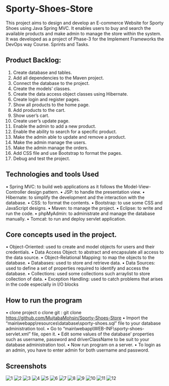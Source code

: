 # Sporty-Shoes-Store


This project aims to design and develop an E-commerce Website for Sporty Shoes using Java Spring MVC. It enables users to buy and search the available products and make admin to manage the store within the system. It was developed as a project of Phase-3 for the Implement Frameworks the DevOps way Course.
Sprints and Tasks.

## Product Backlog:
1.	Create database and tables.
2.	Add all dependencies to the Maven project.
3.	Connect the database to the project.
4.	Create the models’ classes.
5.	Create the data access object classes using Hibernate.
6.	Create login and register pages.
7.	Show all products to the home page.
8.	Add products to the cart.
9.	Show user’s cart.
10.	Create user’s update page.
11.	Enable the admin to add a new product.
12.	Enable the ability to search for a specific product.
13.	Make the admin able to update and remove a product.
14.	Make the admin manage the users.
15.	Make the  admin manage the orders.
16.	Add CSS file and use Bootstrap to format the pages.
17.	Debug and test the project.

## Technologies and tools Used
•	Spring MVC: to build web applications as it follows the Model-View-Controller design pattern. 
•	JSP: to handle the presentation view.
•	Hibernate: to simplify the development and the interaction with the database.
•	CSS: to format the contents.
•	Bootstrap: to use some CSS and JavaScript designs.
•	Maven: to manage the project.
•	Eclipse: to write and run the code.
•	phpMyAdmin: to administrate and manage the database manually.
•	Tomcat: to run and deploy servlet application.

## Core concepts used in the project. 
•	Object-Oriented: used to create and model objects for users and their credentials.
•	Data Access Object: to abstract and encapsulate all access to the data source.
•	Object–Relational Mapping: to map the objects to the database.
•	Databases: used to store and retrieve data.
•	Data Sources: used to define a set of properties required to identify and access the database.
•	Collections: used some collections such arraylist to store collection of data. 
•	Exception Handling: used to catch problems that arises in the code especially in I/O blocks

## How to run the program
•	clone project
o	clone git : git clone https://github.com/MujtabaMohsin/Sporty-Shoes-Store
•	Import the “main\webapp\resources\database\sporty-shoes.sql” file to your database administration tool.
•	Go to “main\webapp\WEB-INF\sporty-shoes-servlet.xml” file, open it.
•	Edit some values of the database’ properties such as username, password and driverClassName to be suit to your database administration tool.
•	Now run program on a server.
•	To login as an admin, you have to enter admin for both username and password.

## Screenshots
![1](https://user-images.githubusercontent.com/64940728/123503551-4ea98580-d65c-11eb-8b10-e9f19d4b63fa.jpg)
![2](https://user-images.githubusercontent.com/64940728/123503552-50734900-d65c-11eb-810a-5ac064b5e74c.jpg)
![3](https://user-images.githubusercontent.com/64940728/123503554-510bdf80-d65c-11eb-8c12-079e83d43df6.jpg)
![4](https://user-images.githubusercontent.com/64940728/123503556-51a47600-d65c-11eb-9a63-fc8d7ebf4c41.jpg)
![5](https://user-images.githubusercontent.com/64940728/123503558-523d0c80-d65c-11eb-989d-ca1ce34fa7a5.jpg)
![6](https://user-images.githubusercontent.com/64940728/123503559-523d0c80-d65c-11eb-81b6-8dad11b9ac61.jpg)
![7](https://user-images.githubusercontent.com/64940728/123503560-52d5a300-d65c-11eb-89f4-010dedcc0713.jpg)
![8](https://user-images.githubusercontent.com/64940728/123503561-536e3980-d65c-11eb-8acb-1fa25d803909.jpg)
![9](https://user-images.githubusercontent.com/64940728/123503562-5406d000-d65c-11eb-9477-5d9941241856.jpg)
![10](https://user-images.githubusercontent.com/64940728/123503563-549f6680-d65c-11eb-955c-b374017fef7d.jpg)
![11](https://user-images.githubusercontent.com/64940728/123503564-5537fd00-d65c-11eb-83ba-3f5c423d7e2a.jpg)
![12](https://user-images.githubusercontent.com/64940728/123503565-55d09380-d65c-11eb-98d1-38e85e77ec5e.jpg)



